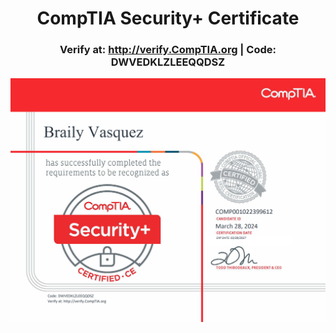 <h1 align="center">CompTIA Security+ Certificate</h1>

<h3 align="center">
  Verify at: <a href="http://verify.CompTIA.org">http://verify.CompTIA.org</a> | Code: DWVEDKLZLEEQQDSZ
</h3>

<p align="center">
  <img src="https://raw.githubusercontent.com/WiredCyberKnight/CompTIA-Security-/main/2024-07-07%2016_52_20-CompTIA%20Security%2B%20ce%20certificate.pdf.png" alt="CompTIA Security+ Certificate Image">
</p>
